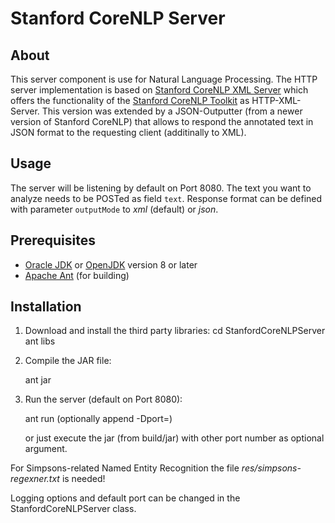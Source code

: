 # Stanford CoreNLP Server

## About

This server component is use for Natural Language Processing. The HTTP server implementation is
based on [Stanford CoreNLP XML Server](https://github.com/nlohmann/StanfordCoreNLPXMLServer) which offers the functionality of the [Stanford CoreNLP Toolkit](http://nlp.stanford.edu/software/corenlp.shtml)
as HTTP-XML-Server. This version was extended by a JSON-Outputter (from a newer version of Stanford
CoreNLP) that allows to respond the annotated text in JSON format to the requesting client (additinally to XML).

## Usage

The server will be listening by default on Port 8080.
The text you want to analyze needs to be POSTed as field `text`.
Response format can be defined with parameter `outputMode` to *xml* (default) or *json*.

## Prerequisites
- [Oracle JDK](http://www.oracle.com/technetwork/java/javase/downloads/index.html) or [OpenJDK](http://openjdk.java.net/install/) version 8 or later
- [Apache Ant](http://ant.apache.org) (for building)

## Installation

1. Download and install the third party libraries:
	cd StanfordCoreNLPServer
	ant libs

2. Compile the JAR file:

	ant jar

3. Run the server (default on Port 8080):

	ant run
	(optionally append -Dport=<PortNo>)

	or just execute the jar (from build/jar) with other port number as optional argument.

For Simpsons-related Named Entity Recognition the file *res/simpsons-regexner.txt* is needed!

Logging options and default port can be changed in the StanfordCoreNLPServer class.
